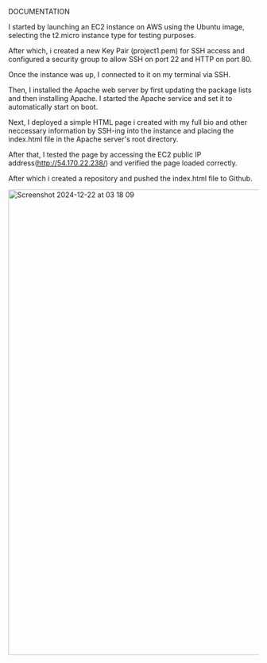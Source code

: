 DOCUMENTATION

I started by launching an EC2 instance on AWS using the Ubuntu image, selecting the t2.micro instance type for testing purposes. 

After which, i created a new Key Pair (project1.pem) for SSH access and configured a security group to allow SSH on port 22 and HTTP on port 80.

Once the instance was up, I connected to it on my terminal via SSH. 

Then, I installed the Apache web server by first updating the package lists and then installing Apache. I started the Apache service and set it to automatically start on boot.

Next, I deployed a simple HTML page i created with my full bio and other neccessary information by SSH-ing into the instance and placing the index.html file in the Apache server's root directory. 

After that, I tested the page by accessing the EC2 public IP address(http://54.170.22.238/) and verified the page loaded correctly.

After which i created a repository and pushed the index.html file to Github.

<img width="937" alt="Screenshot 2024-12-22 at 03 18 09" src="https://github.com/user-attachments/assets/a8d76555-1d25-4c45-a15a-98c6569bd406" />
